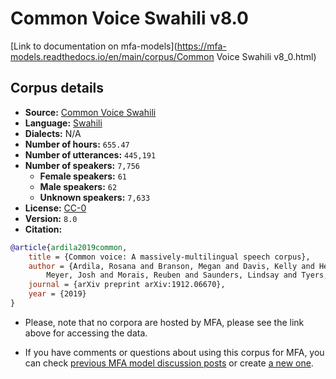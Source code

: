 
# Common Voice Swahili v8.0

[Link to documentation on mfa-models](https://mfa-models.readthedocs.io/en/main/corpus/Common Voice Swahili v8_0.html)

## Corpus details

- **Source:** [Common Voice Swahili](https://voice.mozilla.org/en/datasets)
- **Language:** [Swahili](https://en.wikipedia.org/wiki/Swahili_language)
- **Dialects:** N/A
- **Number of hours:** `655.47`
- **Number of utterances:** `445,191`
- **Number of speakers:** `7,756`
  - **Female speakers:** `61`
  - **Male speakers:** `62`
  - **Unknown speakers:** `7,633`
- **License:** [CC-0](https://creativecommons.org/publicdomain/zero/1.0/)
- **Version:** `8.0`
- **Citation:**
```bibtex
@article{ardila2019common,
	title = {Common voice: A massively-multilingual speech corpus},
	author = {Ardila, Rosana and Branson, Megan and Davis, Kelly and Henretty, Michael and Kohler, Michael and
		Meyer, Josh and Morais, Reuben and Saunders, Lindsay and Tyers, Francis M and Weber, Gregor},
	journal = {arXiv preprint arXiv:1912.06670},
	year = {2019}
}

```

- Please, note that no corpora are hosted by MFA, please see the link above for accessing the data.

- If you have comments or questions about using this corpus for MFA, you can check [previous MFA model discussion posts](https://github.com/MontrealCorpusTools/mfa-models/discussions?discussions_q=Common+Voice+Swahili+v8.0) or create [a new one](https://github.com/MontrealCorpusTools/mfa-models/discussions/new).
